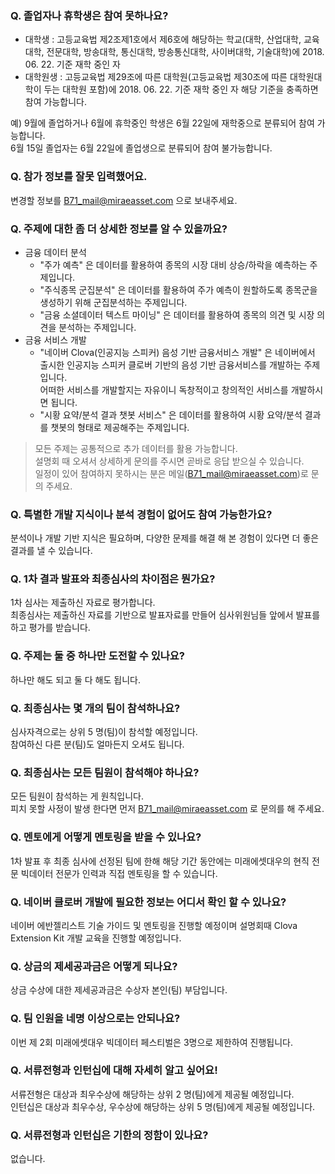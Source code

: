 ### Q. 졸업자나 휴학생은 참여 못하나요?
 
* 대학생 : 고등교육법 제2조제1호에서 제6호에 해당하는 학교(대학, 산업대학, 교육대학, 전문대학, 방송대학, 통신대학, 방송통신대학, 사이버대학, 기술대학)에 2018. 06. 22. 기준 재학 중인 자
* 대학원생 : 고등교육법 제29조에 따른 대학원(고등교육법 제30조에 따른 대학원대학이 두는 대학원 포함)에 2018. 06. 22. 기준 재학 중인 자
해당 기준을 충족하면 참여 가능합니다.  

예) 9월에 졸업하거나 6월에 휴학중인 학생은 6월 22일에 재학중으로 분류되어 참여 가능합니다.  
6월 15일 졸업자는 6월 22일에 졸업생으로 분류되어 참여 불가능합니다.

### Q. 참가 정보를 잘못 입력했어요.

변경할 정보를 B71_mail@miraeasset.com 으로 보내주세요.

### Q. 주제에 대한 좀 더 상세한 정보를 알 수 있을까요?

* 금융 데이터 분석
  * "주가 예측" 은 데이터를 활용하여 종목의 시장 대비 상승/하락을 예측하는 주제입니다.
  * "주식종목 군집분석" 은 데이터를 활용하여 주가 예측이 원할하도록 종목군을 생성하기 위해 군집분석하는 주제입니다.
  * "금융 소셜데이터 텍스트 마이닝" 은 데이터를 활용하여 종목의 의견 및 시장 의견을 분석하는 주제입니다.
* 금융 서비스 개발
  * "네이버 Clova(인공지능 스피커) 음성 기반 금융서비스 개발" 은 네이버에서 출시한 인공지능 스피커 클로버 기반의 음성 기반 금융서비스를 개발하는 주제입니다.  
  어떠한 서비스를 개발할지는 자유이니 독창적이고 창의적인 서비스를 개발하시면 됩니다.
  * "시황 요약/분석 결과 챗봇 서비스" 은 데이터를 활용하여 시황 요약/분석 결과를 챗봇의 형태로 제공해주는 주제입니다.

> 모든 주제는 공통적으로 추가 데이터를 활용 가능합니다.  
> 설명회 때 오셔서 상세하게 문의를 주시면 곧바로 응답 받으실 수 있습니다.  
> 일정이 있어 참여하지 못하시는 분은 메일(B71_mail@miraeasset.com)로 문의 주세요.

### Q. 특별한 개발 지식이나 분석 경험이 없어도 참여 가능한가요?

분석이나 개발 기반 지식은 필요하며, 다양한 문제를 해결 해 본 경험이 있다면 더 좋은 결과를 낼 수 있습니다.

### Q. 1차 결과 발표와 최종심사의 차이점은 뭔가요?

1차 심사는 제출하신 자료로 평가합니다.  
최종심사는 제출하신 자료를 기반으로 발표자료를 만들어 심사위원님들 앞에서 발표를 하고 평가를 받습니다.

### Q. 주제는 둘 중 하나만 도전할 수 있나요?

하나만 해도 되고 둘 다 해도 됩니다.

### Q. 최종심사는 몇 개의 팀이 참석하나요?

심사자격으로는 상위 5 명(팀)이 참석할 예정입니다.  
참여하신 다른 분(팀)도 얼마든지 오셔도 됩니다.

### Q. 최종심사는 모든 팀원이 참석해야 하나요?

모든 팀원이 참석하는 게 원칙입니다.  
피치 못할 사정이 발생 한다면 먼저 B71_mail@miraeasset.com 로 문의를 해 주세요.

### Q. 멘토에게 어떻게 멘토링을 받을 수 있나요?

1차 발표 후 최종 심사에 선정된 팀에 한해 해당 기간 동안에는 미래에셋대우의 현직 전문 빅데이터 전문가 인력과 직접 멘토링을 할 수 있습니다.

### Q. 네이버 클로버 개발에 필요한 정보는 어디서 확인 할 수 있나요?

네이버 에반젤리스트 기술 가이드 및 멘토링을 진행할 예정이며 설명회때 Clova Extension Kit 개발 교육을 진행할 예정입니다.

### Q. 상금의 제세공과금은 어떻게 되나요?

상금 수상에 대한 제세공과금은 수상자 본인(팀) 부담입니다.

### Q. 팀 인원을 네명 이상으로는 안되나요?

이번 제 2회 미래에셋대우 빅데이터 페스티벌은 3명으로 제한하여 진행됩니다. 

### Q. 서류전형과 인턴십에 대해 자세히 알고 싶어요!

서류전형은 대상과 최우수상에 해당하는 상위 2 명(팀)에게 제공될 예정입니다.  
인턴십은 대상과 최우수상, 우수상에 해당하는 상위 5 명(팀)에게 제공될 예정입니다.

### Q. 서류전형과 인턴십은 기한의 정함이 있나요?

없습니다.

